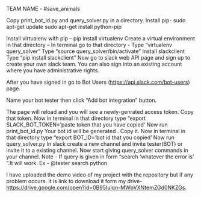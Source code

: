 TEAM NAME - #save_animals

Copy print_bot_id.py and query_solver.py in  a directory.
Install pip-
    sudo apt-get update
    sudo apt-get install python-pip

Install virtualenv with pip –
    pip install virtualenv
Create a virtual environment in that directory – 
    In terminal go to that directory -
    Type “virtualenv query_solver”
    Type “source query_solver/bin/activate”
Install slackclient
    Type “pip install slackclient”
Now go to slack web API page and sign up to create your own slack team. You can also sign into an existing account where you have administrative rights.

After you have signed in go to Bot Users (https://api.slack.com/bot-users) page.

Name your bot tester then click “Add bot integration” button.

The page will reload and you will see a newly-genrated access token. Copy that token.
Now in terminal in that directory type “export SLACK_BOT_TOKEN=’paste token that you have copied’
Now run print_bot_id.py
Your bot id will be generated . Copy it.
Now in terminal in that directory type “export BOT_ID=’bot id that you copied’
Now run query_solver.py
In slack create a new channel and invite tester(BOT) or invite it to a existing channel.
Now start giving query_solver commands in your channel.
Note - If query is given in form “search ‘whatever the error is’ ”.It will work.
Ex - @tester search python

I have uploaded the demo video of my project with the repository but if any problem occurs. It is link to download it form my drive- https://drive.google.com/open?id=0B95Iulqn-MWbVXNtemZGd0NKZGs.
